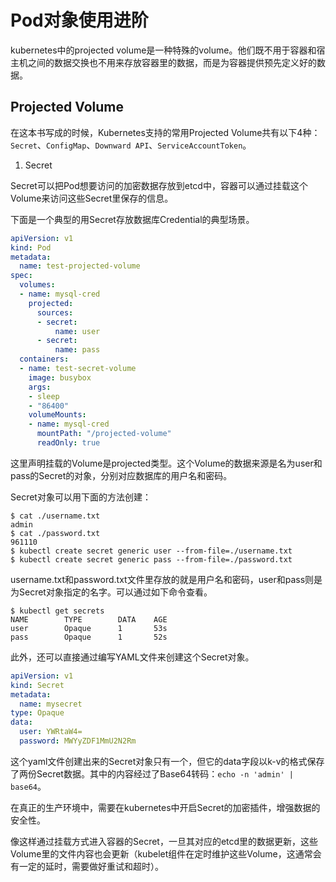 # Pod对象使用进阶

kubernetes中的projected volume是一种特殊的volume。他们既不用于容器和宿主机之间的数据交换也不用来存放容器里的数据，而是为容器提供预先定义好的数据。

## Projected Volume

在这本书写成的时候，Kubernetes支持的常用Projected Volume共有以下4种：`Secret`、`ConfigMap`、`Downward API`、`ServiceAccountToken`。

1. Secret

Secret可以把Pod想要访问的加密数据存放到etcd中，容器可以通过挂载这个Volume来访问这些Secret里保存的信息。

下面是一个典型的用Secret存放数据库Credential的典型场景。

```YAML
apiVersion: v1
kind: Pod
metadata:
  name: test-projected-volume
spec:
  volumes:
  - name: mysql-cred
    projected:
      sources:
      - secret:
          name: user
      - secret:
          name: pass
  containers:
  - name: test-secret-volume
    image: busybox
    args:
    - sleep
    - "86400"
    volumeMounts:
    - name: mysql-cred
      mountPath: "/projected-volume"
      readOnly: true
```

这里声明挂载的Volume是projected类型。这个Volume的数据来源是名为user和pass的Secret的对象，分别对应数据库的用户名和密码。

Secret对象可以用下面的方法创建：

```SHELL
$ cat ./username.txt
admin
$ cat ./password.txt
961110
$ kubectl create secret generic user --from-file=./username.txt
$ kubectl create secret generic pass --from-file=./password.txt
```

username.txt和password.txt文件里存放的就是用户名和密码，user和pass则是为Secret对象指定的名字。可以通过如下命令查看。

```SHELL
$ kubectl get secrets
NAME        TYPE        DATA    AGE
user        Opaque      1       53s
pass        Opaque      1       52s
```

此外，还可以直接通过编写YAML文件来创建这个Secret对象。

```YAML
apiVersion: v1
kind: Secret
metadata:
  name: mysecret
type: Opaque
data:
  user: YWRtaW4=
  password: MWYyZDF1MmU2N2Rm
```

这个yaml文件创建出来的Secret对象只有一个，但它的data字段以k-v的格式保存了两份Secret数据。其中的内容经过了Base64转码：`echo -n 'admin' | base64`。

在真正的生产环境中，需要在kubernetes中开启Secret的加密插件，增强数据的安全性。

像这样通过挂载方式进入容器的Secret，一旦其对应的etcd里的数据更新，这些Volume里的文件内容也会更新（kubelet组件在定时维护这些Volume，这通常会有一定的延时，需要做好重试和超时）。





